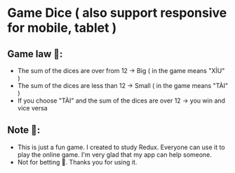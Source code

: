 # Game Dice ( also support responsive for mobile, tablet )

## Game law 🥸: 
- The sum of the dices are over from 12 -> Big ( in the game means "XỈU" ) 
- The sum of the dices are less than 12 -> Small ( in the game means "TÀI" )
- If you choose "TÀI" and the sum of the dices are over 12 -> you win and vice versa

## Note 🧐:
- This is just a fun game. I created to study Redux. Everyone can use it to play the online game. I'm very glad that my app can help someone. 
- Not for betting 🤣. Thanks you for using it.